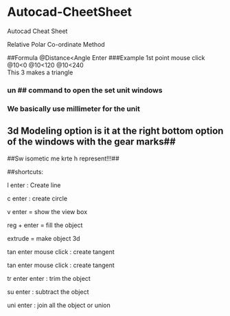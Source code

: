 # Autocad-CheetSheet
Autocad Cheat Sheet


Relative Polar Co-ordinate Method

##Formula
@Distance<Angle Enter
###Example
1st point mouse click
@10<0
@10<120
@10<240        
This 3 makes a triangle


### un ## command to open the set unit windows 
### We basically use millimeter for the unit



## 3d Modeling option is it at the right bottom option of the windows with the gear marks##
##Sw isometic me krte h represent!!!##



##shortcuts:

l enter : Create line

c enter : create circle

v enter = show the view box

reg + enter = fill the object


extrude = make object 3d

tan enter mouse click : create tangent

tan enter mouse click : create tangent

tr enter enter : trim the object 

su enter : subtract the object

uni enter : join all the object or union
